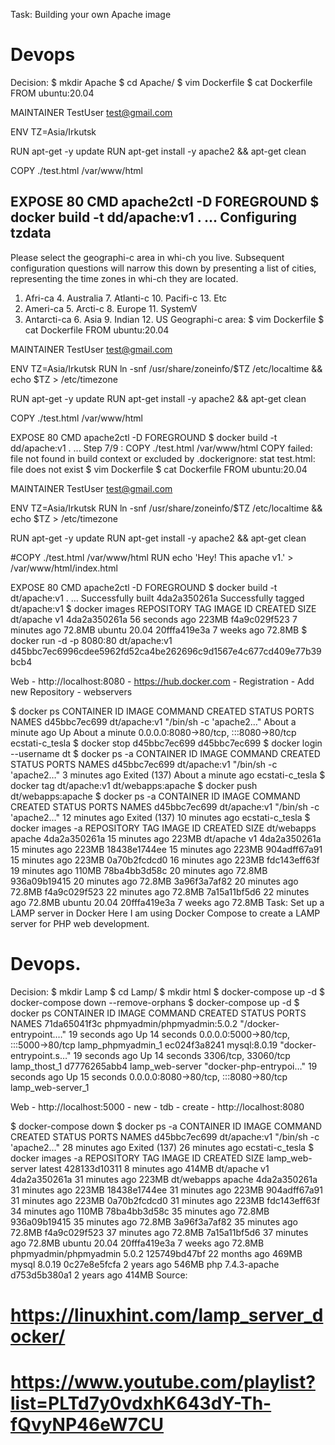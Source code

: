 Task:
Building your own Apache image
# Devops
Decision:
$ mkdir Apache
$ cd Apache/
$ vim Dockerfile
$ cat Dockerfile
FROM ubuntu:20.04

MAINTAINER TestUser <test@gmail.com>

ENV TZ=Asia/Irkutsk

RUN apt-get -y update
RUN apt-get install -y apache2 && apt-get clean

COPY ./test.html /var/www/html

EXPOSE 80
CMD apache2ctl -D FOREGROUND
$ docker build -t dd/apache:v1 .
...
Configuring tzdata
------------------

Please select the geographi-c area in whi-ch you live. Subsequent configuration
questions will narrow this down by presenting a list of cities, representing
the time zones in whi-ch they are located.
  1. Afri-ca      4. Australia  7. Atlanti-c  10. Pacifi-c  13. Etc
  2. Ameri-ca     5. Arcti-c     8. Europe    11. SystemV
  3. Antarcti-ca  6. Asia       9. Indian    12. US
Geographi-c area:
$ vim Dockerfile
$ cat Dockerfile
FROM ubuntu:20.04

MAINTAINER TestUser <test@gmail.com>

ENV TZ=Asia/Irkutsk
RUN ln -snf /usr/share/zoneinfo/$TZ /etc/localtime && echo $TZ > /etc/timezone

RUN apt-get -y update
RUN apt-get install -y apache2 && apt-get clean

COPY ./test.html /var/www/html

EXPOSE 80
CMD apache2ctl -D FOREGROUND
$ docker build -t dd/apache:v1 .
...
Step 7/9 : COPY ./test.html /var/www/html
COPY failed: file not found in build context or excluded by .dockerignore: stat test.html: file does not exist
$ vim Dockerfile
$ cat Dockerfile
FROM ubuntu:20.04

MAINTAINER TestUser <test@gmail.com>

ENV TZ=Asia/Irkutsk
RUN ln -snf /usr/share/zoneinfo/$TZ /etc/localtime && echo $TZ > /etc/timezone

RUN apt-get -y update
RUN apt-get install -y apache2 && apt-get clean

#COPY ./test.html /var/www/html
RUN echo 'Hey! This apache v1.' > /var/www/html/index.html

EXPOSE 80
CMD apache2ctl -D FOREGROUND
$ docker build -t dt/apache:v1 .
...
Successfully built 4da2a350261a
Successfully tagged dt/apache:v1
$ docker images
REPOSITORY          TAG       IMAGE ID       CREATED          SIZE
dt/apache   v1        4da2a350261a   56 seconds ago   223MB
<none>              <none>    f4a9c029f523   7 minutes ago    72.8MB
ubuntu              20.04     20fffa419e3a   7 weeks ago      72.8MB
$ docker run -d -p 8080:80 dt/apache:v1
d45bbc7ec6996cdee5962fd52ca4be262696c9d1567e4c677cd409e77b39bcb4

Web - http://localhost:8080 - https://hub.docker.com - Registration - Add new Repository - webservers

$ docker ps
CONTAINER ID   IMAGE                  COMMAND                  CREATED              STATUS              PORTS                                   NAMES
d45bbc7ec699   dt/apache:v1   "/bin/sh -c 'apache2…"   About a minute ago   Up About a minute   0.0.0.0:8080->80/tcp, :::8080->80/tcp   ecstati-c_tesla
$ docker stop d45bbc7ec699
d45bbc7ec699
$ docker login --username dt
$ docker ps -a
CONTAINER ID   IMAGE                  COMMAND                  CREATED         STATUS                            PORTS     NAMES
d45bbc7ec699   dt/apache:v1   "/bin/sh -c 'apache2…"   3 minutes ago   Exited (137) About a minute ago             ecstati-c_tesla
$ docker tag dt/apache:v1 dt/webapps:apache
$ docker push dt/webapps:apache
$ docker ps -a
CONTAINER ID   IMAGE                  COMMAND                  CREATED          STATUS                        PORTS     NAMES
d45bbc7ec699   dt/apache:v1   "/bin/sh -c 'apache2…"   12 minutes ago   Exited (137) 10 minutes ago             ecstati-c_tesla
$ docker images -a
REPOSITORY           TAG       IMAGE ID       CREATED          SIZE
dt/webapps   apache    4da2a350261a   15 minutes ago   223MB
dt/apache    v1        4da2a350261a   15 minutes ago   223MB
<none>               <none>    18438e1744ee   15 minutes ago   223MB
<none>               <none>    904adff67a91   15 minutes ago   223MB
<none>               <none>    0a70b2fcdcd0   16 minutes ago   223MB
<none>               <none>    fdc143eff63f   19 minutes ago   110MB
<none>               <none>    78ba4bb3d58c   20 minutes ago   72.8MB
<none>               <none>    936a09b19415   20 minutes ago   72.8MB
<none>               <none>    3a96f3a7af82   20 minutes ago   72.8MB
<none>               <none>    f4a9c029f523   22 minutes ago   72.8MB
<none>               <none>    7a15a11bf5d6   22 minutes ago   72.8MB
ubuntu               20.04     20fffa419e3a   7 weeks ago      72.8MB
Task:
Set up a LAMP server in Docker
Here I am using Docker Compose to create a LAMP server for PHP web development.
# Devops.
Decision:
$ mkdir Lamp
$ cd Lamp/
$ mkdir html
$ docker-compose up -d
$ docker-compose down --remove-orphans
$ docker-compose up -d
$ docker ps
CONTAINER ID   IMAGE                         COMMAND                  CREATED          STATUS          PORTS                                   NAMES
71da65041f3c   phpmyadmin/phpmyadmin:5.0.2   "/docker-entrypoint.…"   19 seconds ago   Up 14 seconds   0.0.0.0:5000->80/tcp, :::5000->80/tcp   lamp_phpmyadmin_1
ec024f3a8241   mysql:8.0.19                  "docker-entrypoint.s…"   19 seconds ago   Up 14 seconds   3306/tcp, 33060/tcp                     lamp_thost_1
d7776265abb4   lamp_web-server               "docker-php-entrypoi…"   19 seconds ago   Up 15 seconds   0.0.0.0:8080->80/tcp, :::8080->80/tcp   lamp_web-server_1

Web - http://localhost:5000 - new - tdb - create - http://localhost:8080

$ docker-compose down
$ docker ps -a
CONTAINER ID   IMAGE                  COMMAND                  CREATED          STATUS                        PORTS     NAMES
d45bbc7ec699   dt/apache:v1   "/bin/sh -c 'apache2…"   28 minutes ago   Exited (137) 26 minutes ago             ecstati-c_tesla
$ docker images -a
REPOSITORY              TAG            IMAGE ID       CREATED          SIZE
lamp_web-server         latest         428133d10311   8 minutes ago    414MB
dt/apache       v1             4da2a350261a   31 minutes ago   223MB
dt/webapps      apache         4da2a350261a   31 minutes ago   223MB
<none>                  <none>         18438e1744ee   31 minutes ago   223MB
<none>                  <none>         904adff67a91   31 minutes ago   223MB
<none>                  <none>         0a70b2fcdcd0   31 minutes ago   223MB
<none>                  <none>         fdc143eff63f   34 minutes ago   110MB
<none>                  <none>         78ba4bb3d58c   35 minutes ago   72.8MB
<none>                  <none>         936a09b19415   35 minutes ago   72.8MB
<none>                  <none>         3a96f3a7af82   35 minutes ago   72.8MB
<none>                  <none>         f4a9c029f523   37 minutes ago   72.8MB
<none>                  <none>         7a15a11bf5d6   37 minutes ago   72.8MB
ubuntu                  20.04          20fffa419e3a   7 weeks ago      72.8MB
phpmyadmin/phpmyadmin   5.0.2          125749bd47bf   22 months ago    469MB
mysql                   8.0.19         0c27e8e5fcfa   2 years ago      546MB
php                     7.4.3-apache   d753d5b380a1   2 years ago      414MB
Source:
# https://linuxhint.com/lamp_server_docker/
# https://www.youtube.com/playlist?list=PLTd7y0vdxhK643dY-Th-fQvyNP46eW7CU